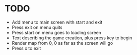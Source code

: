TODO
====

* Add menu to main screen with start and exit
* Press exit on menu quits
* Press start on menu goes to loading screen
* Text describing the game creation, plus press key to begin
* Render map from 0, 0 as far as the screen will go
* Press x to exit

